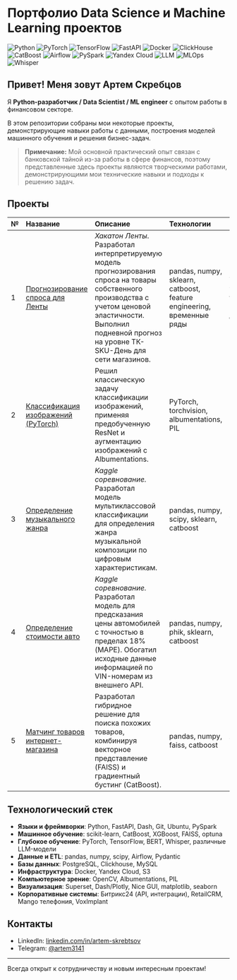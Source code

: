 # Портфолио Data Science и Machine Learning проектов

![Python](https://img.shields.io/badge/Python-3776AB?style=for-the-badge&logo=python&logoColor=white)
![PyTorch](https://img.shields.io/badge/PyTorch-EE4C2C?style=for-the-badge&logo=pytorch&logoColor=white)
![TensorFlow](https://img.shields.io/badge/TensorFlow-FF6F00?style=for-the-badge&logo=tensorflow&logoColor=white)
![FastAPI](https://img.shields.io/badge/FastAPI-009688?style=for-the-badge&logo=fastapi&logoColor=white)
![Docker](https://img.shields.io/badge/Docker-2496ED?style=for-the-badge&logo=docker&logoColor=white)
![ClickHouse](https://img.shields.io/badge/ClickHouse-FFCC01?style=for-the-badge&logo=clickhouse&logoColor=black)
![CatBoost](https://img.shields.io/badge/CatBoost-FFB13B?style=for-the-badge&logo=catboost&logoColor=black)
![Airflow](https://img.shields.io/badge/Airflow-017CEE?style=for-the-badge&logo=apache-airflow&logoColor=white)
![PySpark](https://img.shields.io/badge/PySpark-E25A1C?style=for-the-badge&logo=apache-spark&logoColor=white)
![Yandex Cloud](https://img.shields.io/badge/Yandex_Cloud-FC3F1D?style=for-the-badge&logo=yandex&logoColor=white)
![LLM](https://img.shields.io/badge/LLM-5A45FF?style=for-the-badge&logo=openai&logoColor=white)
![MLOps](https://img.shields.io/badge/MLOps-3399FF?style=for-the-badge&logoColor=white)
![Whisper](https://img.shields.io/badge/Whisper-5A45FF?style=for-the-badge&logo=openai&logoColor=white)


## Привет! Меня зовут Артем Скребцов

Я **Python-разработчик / Data Scientist / ML engineer** с опытом работы в финансовом секторе.

В этом репозитории собраны мои некоторые проекты, демонстрирующие навыки работы с данными, построения моделей машинного обучения и решения бизнес-задач.

> **Примечание:** Мой основной практический опыт связан с банковской тайной из-за работы в сфере финансов, поэтому представленные здесь проекты являются творческими работами, демонстрирующими мои технические навыки и подходы к решению задач.

## Проекты

| № | Название | Описание | Технологии | Результат |
| :- | :------- | :------- | :--------- | :-------- |
| 1 | [Прогнозирование спроса для Ленты](https://github.com/Skrebcov/Lenta_Hakaton) | *Хакатон Ленты*. Разработал интерпретируемую модель прогнозирования спроса на товары собственного производства с учетом ценовой эластичности. Выполнил подневной прогноз на уровне ТК-SKU-День для сети магазинов. | pandas, numpy, sklearn, catboost, feature engineering, временные ряды | WAPE на уровне товар-магазин-день |
| 2 | [Классификация изображений (PyTorch)](https://github.com/Skrebcov/Kaggle_and_Interesting_Projects/blob/main/Бинарная%20классификация%20изображений%20PyTorch%20ResNet/CatsAndDogsVer3.ipynb) | Решил классическую задачу классификации изображений, применяя предобученную ResNet и аугментацию изображений с Albumentations. | PyTorch, torchvision, albumentations, PIL | F1-score: 98% |
| 3 | [Определение музыкального жанра](https://github.com/Skrebcov/Kaggle_and_Interesting_Projects/blob/main/Определение%20жанра%20композиции/music_classificator_ver3.ipynb) | *Kaggle соревнование.* Разработал модель мультиклассовой классификации для определения жанра музыкальной композиции по цифровым характеристикам. | pandas, numpy, scipy, sklearn, catboost | Accuracy: 50% |
| 4 | [Определение стоимости авто](https://github.com/Skrebcov/Kaggle_Competitions/blob/main/Определение%20цены%20авто/определение_цены_авто_вер1.ipynb) | *Kaggle соревнование.* Разработал модель для предсказания цены автомобилей с точностью в пределах 18% (MAPE). Обогатил исходные данные информацией по VIN-номерам из внешнего API. | pandas, numpy, phik, sklearn, catboost | MAPE: 18% |
| 5 | [Матчинг товаров интернет-магазина](https://github.com/Skrebcov/Kaggle_and_Interesting_Projects/blob/main/Матчинг%20Товаров/Матчинг_в1.ipynb) | Разработал гибридное решение для поиска похожих товаров, комбинируя векторное представление (FAISS) и градиентный бустинг (CatBoost). | pandas, numpy, faiss, catboost | Accuracy: >85% |

## Технологический стек

- **Языки и фреймворки**: Python, FastAPI, Dash, Git, Ubuntu, PySpark
- **Машинное обучение**: scikit-learn, CatBoost, XGBoost, FAISS, optuna
- **Глубокое обучение**: PyTorch, TensorFlow, BERT, Whisper, различные LLM-модели
- **Данные и ETL**: pandas, numpy, scipy, Airflow, Pydantic
- **Базы данных**: PostgreSQL, Clickhouse, MySQL
- **Инфраструктура**: Docker, Yandex Cloud, S3
- **Компьютерное зрение**: OpenCV, Albumentations, PIL
- **Визуализация**: Superset, Dash/Plotly, Nice GUI, matplotlib, seaborn
- **Корпоративные системы**: Битрикс24 (API, интеграции), RetailCRM, Mango телефония, VoxImplant

## Контакты
- LinkedIn: [linkedin.com/in/artem-skrebtsov](https://linkedin.com/in/artem-skrebtsov)
- Telegram: [@artem3141](https://t.me/artem3141)

---
Всегда открыт к сотрудничеству и новым интересным проектам!
